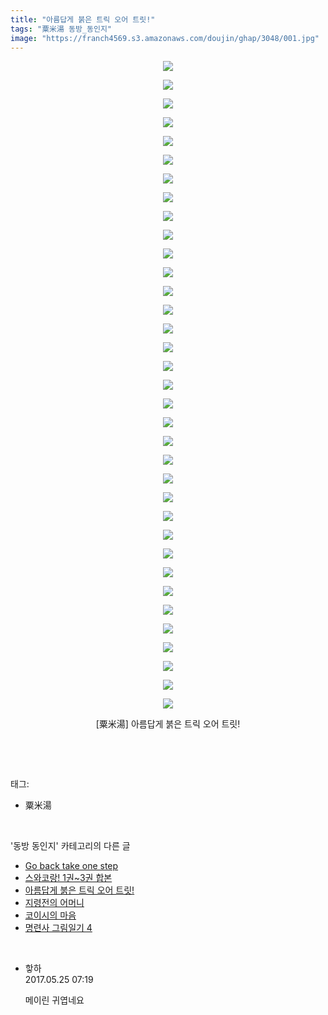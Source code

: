 ```yaml
---
title: "아름답게 붉은 트릭 오어 트릿!"
tags: "粟米湯 동방_동인지"
image: "https://franch4569.s3.amazonaws.com/doujin/ghap/3048/001.jpg"
---
```

<div class="article">
<p style="text-align: center; clear: none; float: none;"><img src="{{ site.imgserver2 }}/ghap/3048/001.jpg"/></p>
<p style="text-align: center; clear: none; float: none;"><img src="{{ site.imgserver2 }}/ghap/3048/002.jpg"/></p>
<p style="text-align: center; clear: none; float: none;"><img src="{{ site.imgserver2 }}/ghap/3048/003.jpg"/></p>
<p style="text-align: center; clear: none; float: none;"><img src="{{ site.imgserver2 }}/ghap/3048/004.jpg"/></p>
<p style="text-align: center; clear: none; float: none;"><img src="{{ site.imgserver2 }}/ghap/3048/005.jpg"/></p>
<p style="text-align: center; clear: none; float: none;"><img src="{{ site.imgserver2 }}/ghap/3048/006.jpg"/></p>
<p style="text-align: center; clear: none; float: none;"><img src="{{ site.imgserver2 }}/ghap/3048/007.jpg"/></p>
<p style="text-align: center; clear: none; float: none;"><img src="{{ site.imgserver2 }}/ghap/3048/008.jpg"/></p>
<p style="text-align: center; clear: none; float: none;"><img src="{{ site.imgserver2 }}/ghap/3048/009.jpg"/></p>
<p style="text-align: center; clear: none; float: none;"><img src="{{ site.imgserver2 }}/ghap/3048/010.jpg"/></p>
<p style="text-align: center; clear: none; float: none;"><img src="{{ site.imgserver2 }}/ghap/3048/011.jpg"/></p>
<p style="text-align: center; clear: none; float: none;"><img src="{{ site.imgserver2 }}/ghap/3048/012.jpg"/></p>
<p style="text-align: center; clear: none; float: none;"><img src="{{ site.imgserver2 }}/ghap/3048/013.jpg"/></p>
<p style="text-align: center; clear: none; float: none;"><img src="{{ site.imgserver2 }}/ghap/3048/014.jpg"/></p>
<p style="text-align: center; clear: none; float: none;"><img src="{{ site.imgserver2 }}/ghap/3048/015.jpg"/></p>
<p style="text-align: center; clear: none; float: none;"><img src="{{ site.imgserver2 }}/ghap/3048/016.jpg"/></p>
<p style="text-align: center; clear: none; float: none;"><img src="{{ site.imgserver2 }}/ghap/3048/017.jpg"/></p>
<p style="text-align: center; clear: none; float: none;"><img src="{{ site.imgserver2 }}/ghap/3048/018.jpg"/></p>
<p style="text-align: center; clear: none; float: none;"><img src="{{ site.imgserver2 }}/ghap/3048/019.jpg"/></p>
<p style="text-align: center; clear: none; float: none;"><img src="{{ site.imgserver2 }}/ghap/3048/020.jpg"/></p>
<p style="text-align: center; clear: none; float: none;"><img src="{{ site.imgserver2 }}/ghap/3048/021.jpg"/></p>
<p style="text-align: center; clear: none; float: none;"><img src="{{ site.imgserver2 }}/ghap/3048/022.jpg"/></p>
<p style="text-align: center; clear: none; float: none;"><img src="{{ site.imgserver2 }}/ghap/3048/023.jpg"/></p>
<p style="text-align: center; clear: none; float: none;"><img src="{{ site.imgserver2 }}/ghap/3048/024.jpg"/></p>
<p style="text-align: center; clear: none; float: none;"><img src="{{ site.imgserver2 }}/ghap/3048/025.jpg"/></p>
<p style="text-align: center; clear: none; float: none;"><img src="{{ site.imgserver2 }}/ghap/3048/026.jpg"/></p>
<p style="text-align: center; clear: none; float: none;"><img src="{{ site.imgserver2 }}/ghap/3048/027.jpg"/></p>
<p style="text-align: center; clear: none; float: none;"><img src="{{ site.imgserver2 }}/ghap/3048/028.jpg"/></p>
<p style="text-align: center; clear: none; float: none;"><img src="{{ site.imgserver2 }}/ghap/3048/029.jpg"/></p>
<p style="text-align: center; clear: none; float: none;"><img src="{{ site.imgserver2 }}/ghap/3048/030.jpg"/></p>
<p style="text-align: center; clear: none; float: none;"><img src="{{ site.imgserver2 }}/ghap/3048/031.jpg"/></p>
<p style="text-align: center; clear: none; float: none;"><img src="{{ site.imgserver2 }}/ghap/3048/032.jpg"/></p>
<p style="text-align: center; clear: none; float: none;"><img src="{{ site.imgserver2 }}/ghap/3048/033.jpg"/></p>
<p style="text-align: center; clear: none; float: none;"><img src="{{ site.imgserver2 }}/ghap/3048/034.jpg"/></p>
<p style="text-align: center; clear: none; float: none;"><img src="{{ site.imgserver2 }}/ghap/3048/035.jpg"/></p>
<p style="text-align: center; clear: none; float: none;">[粟米湯] 아름답게 붉은 트릭 오어 트릿!</p>
<p><br/></p>
</div><br/>
<div class="tagTrail">
<p>태그: </p>
<ul>
<li>粟米湯</li>
</ul>
</div><br/>
<div class="another">
<p>'동방 동인지' 카테고리의 다른 글</p>
<ul>
<li><a href="/ghap_3050">Go back take one step</a></li>
<li><a href="/ghap_3049">스와코랑! 1권~3권 합본</a></li>
<li><a href="/ghap_3048">아름답게 붉은 트릭 오어 트릿!</a></li>
<li><a href="/ghap_3045">지령전의 어머니</a></li>
<li><a href="/ghap_3042">코이시의 마음</a></li>
<li><a href="/ghap_3037">명련사 그림일기 4</a></li>
</ul>
</div><br/>
<div class="cb_module cb_fluid">
<div class="cb_wrt cb_profile">
<div class="comment">
<ul>
<li class="cb_thumb_off" id="comment14997527">
<div class="cb_comment_area">
<div class="cb_info_area">
<div class="cb_section">
<span class="cb_nick_name">핳하</span>
</div>
<div class="cb_section">
<span class="cb_date">2017.05.25 07:19 </span>
</div>
</div>
<div class="cb_dsc_comment">
<p class="cb_dsc">
											메이린 귀엽네요
										</p>
</div>
</div></li>
</ul>
</div>
</div><!-- commentList close -->
</div><br/>

